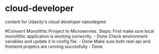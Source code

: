 # cloud-developer
content for Udacity's cloud developer nanodegree

#Converrt Monolithic Prroject to Microservies.
Steps:
First make sure local monolithic application is working correcrtly. - Done
    Check environment variables and update it in config file.   - Done
    Make sure both rest-api and frontend projetcs are running succesfully - Done

    
